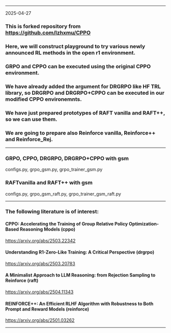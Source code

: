 
---

2025-04-27

### This is forked repository from https://github.com/lzhxmu/CPPO

### Here, we will construct playground to try various newly announced RL methods in the open r1 environment.

### GRPO and CPPO can be executed using the original CPPO environment.

### We have already added the argument for DRGRPO like HF TRL library, so DRGRPO and DRGRPO+CPPO can be executed in our modified CPPO environemnts.

### We have just prepared prototypes of RAFT vanilla and RAFT++, so we can use them.

### We are going to prepare also Reinforce vanilla, Reinforce++ and Reinforce_Rej.

---

### GRPO, CPPO, DRGRPO, DRGRPO+CPPO with gsm
configs.py, grpo_gsm.py, grpo_trainer_gsm.py

### RAFTvanilla and RAFT++ with gsm
configs.py, grpo_gsm_raft.py, grpo_trainer_gsm_raft.py

---

### The following literature is of interest:

#### CPPO: Accelerating the Training of Group Relative Policy Optimization-Based Reasoning Models (cppo)
https://arxiv.org/abs/2503.22342

#### Understanding R1-Zero-Like Training: A Critical Perspective (drgrpo)
https://arxiv.org/abs/2503.20783

#### A Minimalist Approach to LLM Reasoning: from Rejection Sampling to Reinforce (raft)
https://arxiv.org/abs/2504.11343

#### REINFORCE++: An Efficient RLHF Algorithm with Robustness to Both Prompt and Reward Models (reinforce)
https://arxiv.org/abs/2501.03262

---
